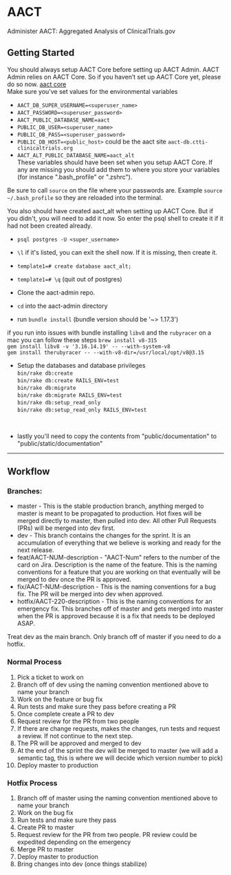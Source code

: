 # AACT
Administer AACT: Aggregated Analysis of ClinicalTrials.gov

## Getting Started

You should always setup AACT Core before setting up AACT Admin. AACT Admin relies on AACT Core. So if you haven’t set up AACT Core yet, please do so now. [aact core](https://github.com/ctti-clinicaltrials/aact)  
Make sure you've set values for the environmental variables 
- `AACT_DB_SUPER_USERNAME=<superuser_name>`  
- `AACT_PASSWORD=<superuser_password>`  
- `AACT_PUBLIC_DATABASE_NAME=aact`  
- `PUBLIC_DB_USER=<superuser_name>`  
- `PUBLIC_DB_PASS=<superuser_password>`  
- `PUBLIC_DB_HOST=<public_host>` could be the aact site `aact-db.ctti-clinicaltrials.org`
- `AACT_ALT_PUBLIC_DATABASE_NAME=aact_alt`  
These variables should have been set when you setup AACT Core. If any are missing you should add them to where you store your variables (for instance ".bash_profile" or ".zshrc").  

Be sure to call `source` on the file where your passwords are. Example `source ~/.bash_profile` so they are reloaded into the terminal.   

You also should have created aact_alt when setting up AACT Core. But if you didn't, you will need to add it now. So enter the psql shell to create it if it had not been created already.  

- `psql postgres -U <super_username>`  

- `\l`  if it's listed, you can exit the shell now. If it is missing, then create it.  

- `template1=# create database aact_alt;`  

- `template1=# \q` (quit out of postgres)  

- Clone the aact-admin repo.  

- `cd` into the aact-admin directory  

- run `bundle install` (bundle version should be '~> 1.17.3')  

if you run into issues with bundle installing `libv8` and the `rubyracer` on a mac you can follow these steps
`brew install v8-315`  
`gem install libv8 -v '3.16.14.19' -- --with-system-v8`  
`gem install therubyracer -- --with-v8-dir=/usr/local/opt/v8@3.15`    

- Setup the databases and database privileges  
`bin/rake db:create`  
`bin/rake db:create RAILS_ENV=test`  
`bin/rake db:migrate`  
`bin/rake db:migrate RAILS_ENV=test`  
`bin/rake db:setup_read_only`  
`bin/rake db:setup_read_only RAILS_ENV=test`  
<br>  

- lastly you'll need to copy the contents from "public/documentation" to "public/static/documentation"
***

## Workflow
### Branches:
- master - This is the stable production branch, anything merged to master is meant to be propagated to production. Hot fixes will be merged directly to master, then pulled into dev. All other Pull Requests (PRs) will be merged into dev first.  
- dev - This branch contains the changes for the sprint. It is an accumulation of everything that we believe is working and ready for the next release.  
- feat/AACT-NUM-description - "AACT-Num" refers to the number of the card on Jira. Description is the name of the feature. This is the naming conventions for a feature that you are working on that eventually will be merged to dev once the PR is approved.  
- fix/AACT-NUM-description - This is the naming conventions for a bug fix. The PR will be merged into dev when approved.  
- hotfix/AACT-220-description - This is the naming conventions for an emergency fix. This branches off of master and gets merged into master when the PR is approved because it is a fix that needs to be deployed ASAP.  

Treat dev as the main branch. Only branch off of master if you need to do a hotfix.

### Normal Process
1.  Pick a ticket to work on  
2.  Branch off of dev using the naming convention mentioned above to name your branch  
3.  Work on the feature or bug fix  
4.  Run tests and make sure they pass before creating a PR  
5.  Once complete create a PR to dev  
6.  Request review for the PR from two people  
7.  If there are change requests, makes the changes, run tests and request a review. If not continue to the next step.   
8.  The PR will be approved and merged to dev  
9.  At the end of the sprint the dev will be merged to master (we will add a semantic tag, this is where we will decide which version number to pick)  
10.  Deploy master to production  

### Hotfix Process
1.  Branch off of master using the naming convention mentioned above to name your branch   
2.  Work on the bug fix  
3.  Run tests and make sure they pass
4.  Create PR to master  
5.  Request review for the PR from two people. PR review could be expedited depending on the emergency  
6.  Merge PR to master  
7.  Deploy master to production  
8.  Bring changes into dev (once things stabilize)  
